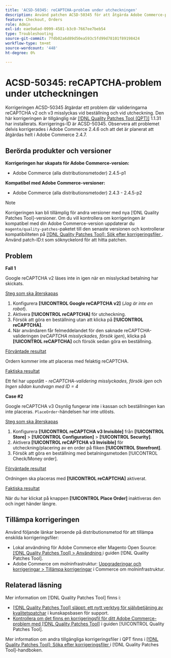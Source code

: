 ```yaml
---
title: 'ACSD-50345: reCAPTCHA-problem under utcheckningen'
description: Använd patchen ACSD-50345 för att åtgärda Adobe Commerce-problemet där reCAPTCHA v2- och v3-valideringarna misslyckas vid beställningar och vid utcheckningen.
feature: Checkout, Orders
role: Admin
exl-id: eae9a6ad-0999-4581-b3c0-7667ee7beb54
type: Troubleshooting
source-git-commit: 7fdb02a6d89d50ea593c5fd99d78101f89198424
workflow-type: tm+mt
source-wordcount: '448'
ht-degree: 0%

---
```


# ACSD-50345: reCAPTCHA-problem under utcheckningen

Korrigeringen ACSD-50345 åtgärdar ett problem där valideringarna reCAPTCHA v2 och v3 misslyckas vid beställning och vid utcheckning. Den här korrigeringen är tillgänglig när [[!DNL Quality Patches Tool (QPT)]](https://experienceleague.adobe.com/en/docs/commerce-operations/tools/quality-patches-tool/quality-patches-tool-to-self-serve-quality-patches) 1.1.31 har installerats. Korrigerings-ID är ACSD-50345. Observera att problemet delvis korrigerades i Adobe Commerce 2.4.6 och att det är planerat att åtgärdas helt i Adobe Commerce 2.4.7.

## Berörda produkter och versioner

**Korrigeringen har skapats för Adobe Commerce-version:**

* Adobe Commerce (alla distributionsmetoder) 2.4.5-p1

**Kompatibel med Adobe Commerce-versioner:**

* Adobe Commerce (alla distributionsmetoder) 2.4.3 - 2.4.5-p2

>[!NOTE]
>
>Korrigeringen kan bli tillämplig för andra versioner med nya [!DNL Quality Patches Tool]-versioner. Om du vill kontrollera om korrigeringen är kompatibel med din Adobe Commerce-version uppdaterar du `magento/quality-patches`-paketet till den senaste versionen och kontrollerar kompatibiliteten på [[!DNL Quality Patches Tool]: Sök efter korrigeringsfiler ](https://experienceleague.adobe.com/tools/commerce-quality-patches/index.html). Använd patch-ID:t som söknyckelord för att hitta patchen.

## Problem

**Fall 1**

Google reCAPTCHA v2 läses inte in igen när en misslyckad betalning har skickats.

<u>Steg som ska återskapas</u>

1. Konfigurera **[!UICONTROL Google reCAPTCHA v2]** (*Jag är inte en robot*).
1. Aktivera **[!UICONTROL reCAPTCHA]** för utcheckning.
1. Försök att göra en beställning utan att klicka på **[!UICONTROL reCAPTCHA]**.
1. När användaren får felmeddelandet för den saknade reCAPTCHA-valideringen (*reCAPTCHA misslyckades, försök igen*), klicka på **[!UICONTROL reCAPTCHA]** och försök sedan göra en beställning.

<u>Förväntade resultat</u>

Ordern kommer inte att placeras med felaktig reCAPTCHA.

<u>Faktiska resultat</u>

Ett fel har uppstått - *reCAPTCHA-validering misslyckades, försök igen* och *Ingen sådan kundvagn med ID = 4*

**Case #2**

Google reCAPTCHA v3 Osynlig fungerar inte i kassan och beställningen kan inte placeras. `PlaceOrder`-händelsen har inte utlösts.

<u>Steg som ska återskapas</u>

1. Konfigurera **[!UICONTROL reCAPTCHA v3 Invisible]** från **[!UICONTROL Store]** > **[!UICONTROL Configuration]** > **[!UICONTROL Security]**.
1. Aktivera **[!UICONTROL reCAPTCHA v3 Invisible]** för utcheckning/placering av en order på fliken **[!UICONTROL Storefront]**.
1. Försök att göra en beställning med betalningsmetoden [!UICONTROL Check/Money order].

<u>Förväntade resultat</u>

Ordningen ska placeras med **[!UICONTROL reCAPTCHA]** aktiverat.

<u>Faktiska resultat</u>

När du har klickat på knappen **[!UICONTROL Place Order]** inaktiveras den och inget händer längre.

## Tillämpa korrigeringen

Använd följande länkar beroende på distributionsmetod för att tillämpa enskilda korrigeringsfiler:

* Lokal användning för Adobe Commerce eller Magento Open Source: [[!DNL Quality Patches Tool] > Användning ](/help/tools/quality-patches-tool/usage.md) i guiden [!DNL Quality Patches Tool].
* Adobe Commerce om molninfrastruktur: [Uppgraderingar och korrigeringar > Tillämpa korrigeringar](https://experienceleague.adobe.com/docs/commerce-cloud-service/user-guide/develop/upgrade/apply-patches.html) i Commerce om molninfrastruktur.

## Relaterad läsning

Mer information om [!DNL Quality Patches Tool] finns i:

* [[!DNL Quality Patches Tool] släppt: ett nytt verktyg för självbetjäning av kvalitetspatchar](https://experienceleague.adobe.com/en/docs/commerce-operations/tools/quality-patches-tool/quality-patches-tool-to-self-serve-quality-patches) i kunskapsbasen för support.
* [Kontrollera om det finns en korrigeringsfil för ditt Adobe Commerce-problem med  [!DNL Quality Patches Tool]](/help/tools/quality-patches-tool/patches-available-in-qpt/check-patch-for-magento-issue-with-magento-quality-patches.md) i guiden [!UICONTROL Quality Patches Tool].


Mer information om andra tillgängliga korrigeringsfiler i QPT finns i [[!DNL Quality Patches Tool]: Söka efter korrigeringsfiler ](https://experienceleague.adobe.com/tools/commerce-quality-patches/index.html) i [!DNL Quality Patches Tool]-handboken.
